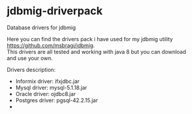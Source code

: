 # jdbmig-driverpack
Database drivers for jdbmig

Here you can find the drivers pack i have used for my jdbmig utility https://github.com/msbragi/jdbmig.
<br>This drivers are all tested and working with java 8 but you can download and use your own.

Drivers description:
<ul>
  <li>Informix driver:  ifxjdbc.jar</li>
  <li>Mysql driver:     mysql-5.1.18.jar</li>
  <li>Oracle driver:    ojdbc8.jar</li>
  <li>Postgres driver:  pgsql-42.2.15.jar</li>
  <li><SQLite driver:    sqlite-jdbc-3.32.3.8.jar/li>
</ul>
